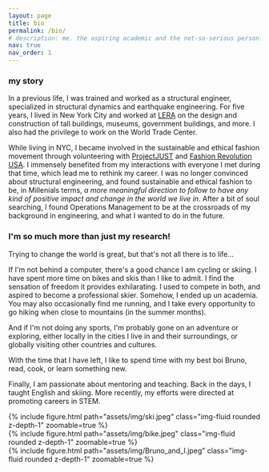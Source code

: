 ```yaml
---
layout: page
title: bio
permalink: /bio/
# description: me. the aspiring academic and the not-so-serious person.
nav: true
nav_order: 1
---
```

### my story
In a previous life, I was trained and worked as a structural engineer, specialized in structural dynamics and earthquake engineering. <!--My previous research was concerned with geometrically (and thus structurally) asymmetric buildings and how they behave under seismic loading.-->For five years, I lived in New York City and worked at [LERA](https://www.lera.com) on the design and construction of tall buildings, museums, government buildings, and more. I also had the privilege to work on the World Trade Center.

While living in NYC, I became involved in the sustainable and ethical fashion movement through volunteering with [ProjectJUST](http://www.projectjust.com) and [Fashion Revolution USA](https://www.fashionrevolution.org/north-america/usa/). I immensely benefited from my interactions with everyone I met during that time, which lead me to rethink my career. I was no longer convinced about structural engineering, and found sustainable and ethical fashion to be, in Millenials terms, *a more meaningful direction to follow to have any kind of positive impact and change in the world we live in*. After a bit of soul searching, I found Operations Management to be at the crossroads of my background in engineering, and what I wanted to do in the future.


### I'm so much more than just my research!
Trying to change the world is great, but that's not all there is to life...
<!-- 
and pushing the boundaries of science 
It is all too easy to get absorbed in your work, but it usually never results in anything good. I have been a victim of it in NYC, and again during my PhD (thanks to COVID lockdown, it was too easy to spend "just another hour" working). -->

If I'm not behind a computer, there's a good chance I am cycling or skiing. I have spent more time on bikes and skis than I like to admit. I find the sensation of freedom it provides exhilarating. I used to compete in both, and aspired to become a professional skier. Somehow, I ended up un academia.
You may also occasionally find me running, and I take every opportunity to go hiking when close to mountains (in the summer months).

<!-- Second to sports is cooking. To me, it is more than just a time to eat, they bring people together. I love to host, take the time to cook a good meal and everything around it: presentation, wine pairing (I like to pretend I know about wine), etc. -->
And if I'm not doing any sports, I'm probably gone on an adventure or exploring, either locally in the cities I live in and their surroundings, or globally visiting other countries and cultures. 
<!-- (*Dutch update:* biking to the beach in the North Sea, (biking to) buying Gouda in Gouda, and (biking to) seeing a real-sized replica of Noah's arch near Dordrecht!).  -->
With the time that I have left, I like to spend time with my best boi Bruno, read, cook, or learn something new. 

Finally, I am passionate about mentoring and teaching. Back in the days, I taught English and skiing. More recently, my efforts were directed at promoting careers in STEM.

<!-- Fun fact: although I am Canadian, I have never been to a hockey game (I also don't really follow...) -->

<div class="row mt-3">
    <div class="col-sm mt-3 mt-md-0">
        {% include figure.html path="assets/img/ski.jpeg" class="img-fluid rounded z-depth-1" zoomable=true %}
    </div>
    <div class="col-sm mt-3 mt-md-0">
        {% include figure.html path="assets/img/bike.jpeg" class="img-fluid rounded z-depth-1" zoomable=true %}
    </div>
    <div class="col-sm mt-3 mt-md-0">
        {% include figure.html path="assets/img/Bruno_and_I.jpeg" class="img-fluid rounded z-depth-1" zoomable=true %}
    </div>
</div>
